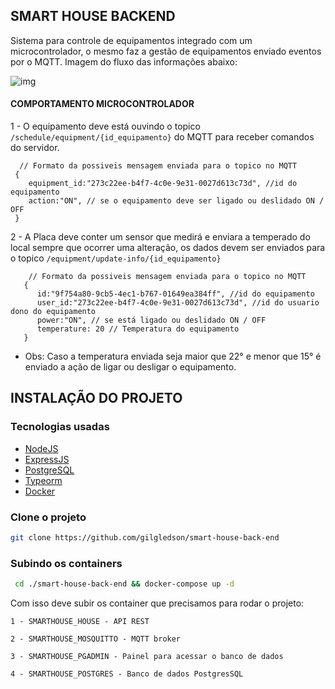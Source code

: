 ## SMART HOUSE BACKEND

Sistema para controle de equipamentos integrado com um microcontrolador, o mesmo faz a gestão de equipamentos enviado eventos por o MQTT.
Imagem do fluxo das informações abaixo:

![img](https://i.imgur.com/1GzBENl.png)



#### COMPORTAMENTO MICROCONTROLADOR 
1 - O equipamento deve está ouvindo o topico `/schedule/equipment/{id_equipamento}` do MQTT para receber comandos do servidor.

 
  ```JS
    // Formato da possiveis mensagem enviada para o topico no MQTT
   {
      equipment_id:"273c22ee-b4f7-4c0e-9e31-0027d613c73d", //id do equipamento
      action:"ON", // se o equipamento deve ser ligado ou deslidado ON / OFF
   }
   ```
   
2 - A Placa deve conter um sensor que medirá e enviara a temperado do local sempre que ocorrer uma alteração, os dados devem ser 
  enviados para o topico `/equipment/update-info/{id_equipamento}`
```JS
    // Formato da possiveis mensagem enviada para o topico no MQTT
   {
      id:"9f754a80-9cb5-4ec1-b767-01649ea384ff", //id do equipamento
      user_id:"273c22ee-b4f7-4c0e-9e31-0027d613c73d", //id do usuario dono do equipamento
      power:"ON", // se está ligado ou deslidado ON / OFF
      temperature: 20 // Temperatura do equipamento
   }
   ```
   * Obs: Caso a temperatura enviada seja maior que 22° e menor que 15° é enviado a ação de ligar ou desligar o equipamento. 


## INSTALAÇÃO DO PROJETO

### Tecnologias usadas

* [NodeJS](https://nodejs.org/en/)
* [ExpressJS](https://expressjs.com/)
* [PostgreSQL](https://www.postgresql.org/)
* [Typeorm](https://typeorm.io/)
* [Docker](https://www.docker.com/)

### Clone o projeto 
   ```sh
   git clone https://github.com/gilgledson/smart-house-back-end
   ```
### Subindo os containers 
   ```sh
    cd ./smart-house-back-end && docker-compose up -d
   ```
Com isso deve subir os container que precisamos para rodar o projeto:
  
    1 - SMARTHOUSE_HOUSE - API REST 
    
    2 - SMARTHOUSE_MOSQUITTO - MQTT broker
    
    3 - SMARTHOUSE_PGADMIN - Painel para acessar o banco de dados 
    
    4 - SMARTHOUSE_POSTGRES - Banco de dados PostgresSQL




